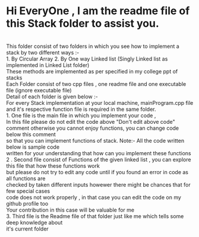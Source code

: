 # Hi EveryOne , I am the readme file of this Stack folder to assist you.
<br>
This folder consist of two folders in which you see how to implement a stack by two different ways :-
<br>
1. By Circular Array    2. By One way Linked list (Singly Linked list as implemented in Linked List folder)
<br>
These methods are implemented as per specified in my college ppt of stacks
<br>
Each Folder consist of two cpp files , one readme file and one executable file (ignore executable file)
<br>
Detail of each folder is given below :- 
<br>
For every Stack implementation at your local machine, mainProgram.cpp file and it's respective function file is required in the same folder.
<br>
1. One file is the main file in which you implement your code ,<br> In this file please do not edit the code above 
"Don't edit above code" comment otherwise you cannot enjoy functions, you can change code below this comment <br>
so that you can implement functions of stack. Note:- All the code written below is sample code <br>
written for your understanding that how can you implement these functions
<br>
2 . Second file consist of Functions of the given linked list , you can explore this file that how these functions work<br> but please do not try to edit any code until if you found an error in code as all functions are <br>
checked by taken different inputs howewer there might be chances that for few special cases <br>
code does not work properly , in that case you can edit the code on my github profile too <br>
Your contribution in this case will be valuable for me
<br>
3. Third file is the Readme file of that folder just like me which tells some deep knowledge about <br>
it's current folder